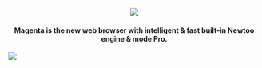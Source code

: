 <p align="center">
<img src="http://newtoo.ru/user-content/magenta-banner.png?u=2"/>
</p>
<h4 align="center"> Magenta is the new web browser with intelligent & fast built-in Newtoo engine & mode Pro.  </h4>
  
![](http://newtoo.ru/user-content/magenta.png?u=2)  
